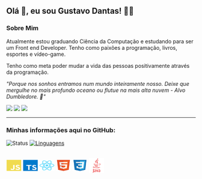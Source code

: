 ## Olá 👋, eu sou Gustavo Dantas! 👨‍💻

### Sobre Mim

Atualmente estou graduando Ciência da Computação e estudando para ser um Front end Developer. Tenho como paixões a programação, livros, esportes e vídeo-game. 

Tenho como meta poder mudar a vida das pessoas positivamente através da programação. 

*"Porque nos sonhos entramos num mundo inteiramente nosso. Deixe que mergulhe no mais profundo oceano ou flutue na mais alta nuvem - Alvo Dumbledore. 🧙"*


[<img src="https://img.shields.io/badge/linkedin-%230077B5.svg?&style=for-the-badge&logo=linkedin&logoColor=white" />](https://www.linkedin.com/in/gustavodantasmarim/) [<img src = "https://img.shields.io/badge/instagram-%23E4405F.svg?&style=for-the-badge&logo=instagram&logoColor=white">](https://www.instagram.com/gustavodntts/)
[<img src="https://img.shields.io/badge/Gmail-D14836?style=for-the-badge&logo=gmail&logoColor=white&link=mailto:gustavo.dantas.marim@gmail.com" />](mailto:gustavo.dantas.marim@gmail.com/)

<hr>

### Minhas informações aqui no GitHub:
![Status](https://github-readme-stats.vercel.app/api?username=gustavomarim&show_icons=true&theme=tokyonight) [![Linguagens](https://github-readme-stats.vercel.app/api/top-langs/?username=gustavomarim&layout=compact&theme=tokyonight)](https://github.com/gustavomarim/github-readme-stats)

<div style="display: inline_block"><br>
  <img align="center" alt="Gustavo-Js" height="30" width="40" src="https://raw.githubusercontent.com/devicons/devicon/master/icons/javascript/javascript-plain.svg">
  <img align="center" alt="Gustavo-Ts" height="30" width="40" src="https://raw.githubusercontent.com/devicons/devicon/master/icons/typescript/typescript-plain.svg">
  <img align="center" alt="Gustavo-React" height="30" width="40" src="https://raw.githubusercontent.com/devicons/devicon/master/icons/react/react-original.svg">
  <img align="center" alt="Gustavo-HTML" height="30" width="40" src="https://raw.githubusercontent.com/devicons/devicon/master/icons/html5/html5-original.svg">
  <img align="center" alt="Gustavo-CSS" height="30" width="40" src="https://raw.githubusercontent.com/devicons/devicon/master/icons/css3/css3-original.svg">
  <img align="center" alt="Gustavo-Java" height="40" width="40" src="https://raw.githubusercontent.com/devicons/devicon/master/icons/java/java-plain-wordmark.svg">
</div>


<!--

 link badges
https://github.com/alexandresanlim/Badges4-README.md-Profile --->

